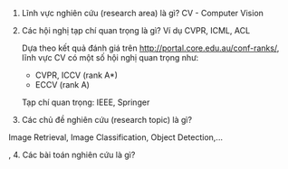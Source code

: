 1. Lĩnh vực nghiên cứu (research area) là gì?
    CV - Computer Vision

2. Các hội nghị tạp chí quan trọng là gì? Ví dụ CVPR, ICML, ACL

    Dựa theo kết quả đánh giá trên http://portal.core.edu.au/conf-ranks/, lĩnh vực CV có một số hội nghị quan trọng như:
    
      * CVPR, ICCV (rank A*)
      * ECCV (rank A)
    
    Tạp chí quan trọng: IEEE, Springer
    
3. Các chủ đề nghiên cứu (research topic) là gì?

Image Retrieval, Image Classification, Object Detection,...

, 4. Các bài toán nghiên cứu là gì?
